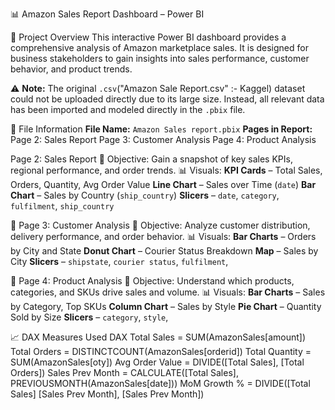 📊 Amazon Sales Report Dashboard – Power BI

📁 Project Overview
This interactive Power BI dashboard provides a comprehensive analysis of Amazon marketplace sales. 
It is designed for business stakeholders to gain insights into sales performance, customer behavior, and product trends.

 ⚠️ **Note:** The original `.csv`("Amazon Sale Report.csv" :- Kaggel) dataset could not be uploaded directly due to its large size. 
 Instead, all relevant data has been imported and modeled directly in the `.pbix` file.

 🧱 File Information
 **File Name:** `Amazon Sales report.pbix`
 **Pages in Report:**
   Page 2: Sales Report
   Page 3: Customer Analysis
   Page 4: Product Analysis

 Page 2: Sales Report
🎯 Objective:
Gain a snapshot of key sales KPIs, regional performance, and order trends.
 📊 Visuals:
 **KPI Cards** – Total Sales, Orders, Quantity, Avg Order Value
 **Line Chart** – Sales over Time (`date`)
 **Bar Chart** – Sales by Country (`ship_country`)
 **Slicers** – `date`, `category`, `fulfilment`, `ship_country`

 🔹 Page 3: Customer Analysis
 🎯 Objective:
Analyze customer distribution, delivery performance, and order behavior.
 📊 Visuals:
 **Bar Charts** – Orders by City and State
 **Donut Chart** – Courier Status Breakdown
 **Map** – Sales by City
 **Slicers** – `shipstate`, `courier status`, `fulfilment`, 

 🔹 Page 4: Product Analysis
 🎯 Objective:
Understand which products, categories, and SKUs drive sales and volume.
 📊 Visuals:
 **Bar Charts** – Sales by Category, Top SKUs
 **Column Chart** – Sales by Style
 **Pie Chart** – Quantity Sold by Size
 **Slicers** – `category`, `style`,

📈 DAX Measures Used
DAX
Total Sales = SUM(AmazonSales[amount])
Total Orders = DISTINCTCOUNT(AmazonSales[orderid])
Total Quantity = SUM(AmazonSales[oty])
Avg Order Value = DIVIDE([Total Sales], [Total Orders])
Sales Prev Month = CALCULATE([Total Sales], PREVIOUSMONTH(AmazonSales[date]))
MoM Growth % = DIVIDE([Total Sales]  [Sales Prev Month], [Sales Prev Month])

